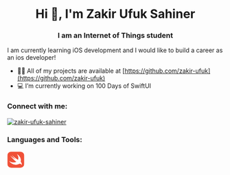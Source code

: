 <h1 align="center">Hi 👋, I'm Zakir Ufuk Sahiner</h1>
<h3 align="center">I am an Internet of Things student</h3>

I am currently learning iOS development and I would like to build a career as an ios developer! 
- 👨‍💻 All of my projects are available at [https://github.com/zakir-ufuk](https://github.com/zakir-ufuk)
- 💻 I’m currently working on 100 Days of SwiftUI



<h3 align="left">Connect with me:</h3>
<p align="left">
<a href="https://linkedin.com/in/zakir-ufuk-sahiner" target="blank"><img align="center" src="https://raw.githubusercontent.com/rahuldkjain/github-profile-readme-generator/master/src/images/icons/Social/linked-in-alt.svg" alt="zakir-ufuk-sahiner" height="30" width="40" /></a>
</p>

<h3 align="left">Languages and Tools:</h3>
<p align="left"> <a href="https://developer.apple.com/swift/" target="_blank" rel="noreferrer"> <img src="https://raw.githubusercontent.com/devicons/devicon/master/icons/swift/swift-original.svg" alt="swift" width="40" height="40"/> </a> </p>
